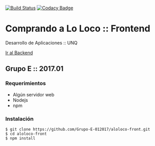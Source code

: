 [![Build Status](https://travis-ci.org/Grupo-E-012017/aloloco-front.svg?branch=master)](https://travis-ci.org/Grupo-E-012017/aloloco-front)
[![Codacy Badge](https://api.codacy.com/project/badge/Grade/4ce7ab16b8c643da994230c7aaa9620f)](https://www.codacy.com/app/Grupo-E-012017/aloloco-front?utm_source=github.com&amp;utm_medium=referral&amp;utm_content=Grupo-E-012017/aloloco-front&amp;utm_campaign=Badge_Grade)

# Comprando a Lo Loco :: Frontend

Desarrollo de Aplicaciones :: UNQ

[Ir al Backend](https://github.com/Grupo-E-012017/aloloco)

## Grupo E :: 2017.01

### Requerimientos

 * Algún servidor web
 * Nodejs
 * npm
 
### Instalación

```
$ git clone https://github.com/Grupo-E-012017/aloloco-front.git
$ cd aloloco-front
$ npm install
```